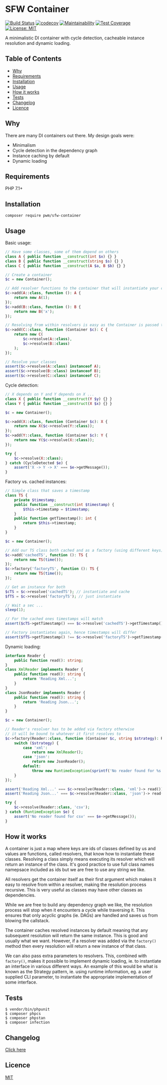 # SFW Container

[![Build Status](https://travis-ci.org/pwm/sfw-container.svg?branch=master)](https://travis-ci.org/pwm/sfw-container)
[![codecov](https://codecov.io/gh/pwm/sfw-container/branch/master/graph/badge.svg)](https://codecov.io/gh/pwm/sfw-container)
[![Maintainability](https://api.codeclimate.com/v1/badges/e9df833499b7885e0f21/maintainability)](https://codeclimate.com/github/pwm/sfw-container/maintainability)
[![Test Coverage](https://api.codeclimate.com/v1/badges/e9df833499b7885e0f21/test_coverage)](https://codeclimate.com/github/pwm/sfw-container/test_coverage)
[![License: MIT](https://img.shields.io/badge/License-MIT-yellow.svg)](https://opensource.org/licenses/MIT)

A minimalistic DI container with cycle detection, cacheable instance resolution and dynamic loading.

## Table of Contents

* [Why](#why)
* [Requirements](#requirements)
* [Installation](#installation)
* [Usage](#usage)
* [How it works](#how-it-works)
* [Tests](#tests)
* [Changelog](#changelog)
* [Licence](#licence)

## Why

There are many DI containers out there. My design goals were:

- Minimalism
- Cycle detection in the dependency graph
- Instance caching by default
- Dynamic loading

## Requirements

PHP 7.1+

## Installation

    composer require pwm/sfw-container

## Usage

Basic usage:

```php
// Have some classes, some of them depend on others
class A { public function __construct(int $x) {} }
class B { public function __construct(string $s) {} }
class C { public function __construct(A $a, B $b) {} }

// Create a container
$c = new Container();

// Add resolver functions to the container that will instantiate your classes
$c->add(A::class, function (): A {
    return new A(1);
});
$c->add(B::class, function (): B {
    return new B('x');
});

// Resolving from within resolvers is easy as the Container is passed to the functions as the 1st parameter
$c->add(C::class, function (Container $c): C {
    return new C(
        $c->resolve(A::class),
        $c->resolve(B::class)
    );
});

// Resolve your classes
assert($c->resolve(A::class) instanceof A);
assert($c->resolve(B::class) instanceof B);
assert($c->resolve(C::class) instanceof C);
```

Cycle detection:

```php
// X depends on Y and Y depends on X ...
class X { public function __construct(Y $y) {} }
class Y { public function __construct(X $x) {} }

$c = new Container();

$c->add(X::class, function (Container $c): X {
    return new X($c->resolve(Y::class));
});
$c->add(Y::class, function (Container $c): Y {
    return new Y($c->resolve(X::class));
});

try {
    $c->resolve(X::class);
} catch (CycleDetected $e) {
    assert('X -> Y -> X' === $e->getMessage());
}
```

Factory vs. cached instances:

```php
// Simple class that saves a timestamp
class TS {
    private $timestamp;
    public function __construct(int $timestamp) {
        $this->timestamp = $timestamp;
    }
    public function getTimestamp(): int {
        return $this->timestamp;
    }
}

$c = new Container();

// Add our TS class both cached and as a factory (using different keys)
$c->add('cachedTS', function (): TS {
    return new TS(time());
});
$c->factory('factoryTS', function (): TS {
    return new TS(time());
});

// Get an instance for both
$cTS = $c->resolve('cachedTS'); // instantiate and cache
$fTS = $c->resolve('factoryTS'); // just instantiate

// Wait a sec ...
sleep(1);

// For the cached ones timestamps will match
assert($cTS->getTimestamp() === $c->resolve('cachedTS')->getTimestamp());

// Factory instantiates again, hence timestamps will differ
assert($fTS->getTimestamp() !== $c->resolve('factoryTS')->getTimestamp());
```

Dynamic loading:

```php
interface Reader {
    public function read(): string;
}
class XmlReader implements Reader {
    public function read(): string {
        return 'Reading Xml...';
    }
}
class JsonReader implements Reader {
    public function read(): string {
        return 'Reading Json...';
    }
}

$c = new Container();

// Reader's resolver has to be added via factory otherwise
// it will be bound to whatever it first resolves to
$c->factory(Reader::class, function (Container $c, string $strategy): Reader {
    switch ($strategy) {
        case 'xml':
            return new XmlReader();
        case 'json':
            return new JsonReader();
        default:
            throw new RuntimeException(sprintf('No reader found for %s', $strategy));
    }
});

assert('Reading Xml...' === $c->resolve(Reader::class, 'xml')-> read());
assert('Reading Json...' === $c->resolve(Reader::class, 'json')-> read());

try {
    $c->resolve(Reader::class, 'csv');
} catch (RuntimeException $e) {
    assert('No reader found for csv' === $e->getMessage());
}
```

## How it works

A container is just a map where keys are ids of classes defined by us and values are functions, called resolvers, that know how to instantiate these classes. Resolving a class simply means executing its resolver which will return an instance of the class. It's good practice to use full class names namepsace included as ids but we are free to use any string we like.

All resolvers get the container itself as their first argument which makes it easy to resolve from within a resolver, making the resolution process recursive. This is very useful as classes may have other classes as dependencies.

While we are free to build any dependency graph we like, the resolution process will stop when it encounters a cycle while traversing it. This ensures that only acyclic graphs (ie. DAGs) are handled and saves us from blowing the callstack.

The container caches resolved instances by default meaning that any subsequent resolution will return the same instance. This is good and usually what we want. However, if a resolver was added via the `factory()` method then every resolution will return a new instance of that class.

We can also pass extra parameters to resolvers. This, combined with `factory()`, makes it possible to implement dynamic loading, ie. to instantiate an interface in various different ways. An example of this would be what is known as the Strategy pattern, ie. using runtime information, eg. a user supplied CLI parameter, to instantiate the appropriate implementation of some interface.

## Tests

	$ vendor/bin/phpunit
	$ composer phpcs
	$ composer phpstan
	$ composer infection

## Changelog

[Click here](changelog.md)

## Licence

[MIT](LICENSE)
